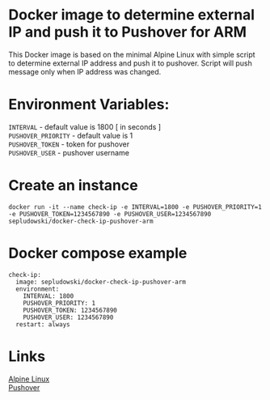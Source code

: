 # Docker image to determine external IP and push it to Pushover for ARM

This Docker image is based on the minimal Alpine Linux with simple script to determine external IP address and push it to pushover.
Script will push message only when IP address was changed.

# Environment Variables:

`INTERVAL` - default value is 1800 [ in seconds ]  
`PUSHOVER_PRIORITY` - default value is 1  
`PUSHOVER_TOKEN` - token for pushover  
`PUSHOVER_USER` - pushover username  


# Create an instance
```
docker run -it --name check-ip -e INTERVAL=1800 -e PUSHOVER_PRIORITY=1 -e PUSHOVER_TOKEN=1234567890 -e PUSHOVER_USER=1234567890 sepludowski/docker-check-ip-pushover-arm
```

# Docker compose example
```
check-ip:
  image: sepludowski/docker-check-ip-pushover-arm
  environment:
    INTERVAL: 1800
    PUSHOVER_PRIORITY: 1
    PUSHOVER_TOKEN: 1234567890
    PUSHOVER_USER: 1234567890
  restart: always
```

# Links

[Alpine Linux](https://alpinelinux.org "Alpine Linux")  
[Pushover](https://pushover.net "Pushover")
